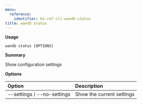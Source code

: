 ```yaml
---
menu:
  reference:
    identifier: ko-ref-cli-wandb-status
title: wandb status
---
```


**Usage**

`wandb status [OPTIONS]`

**Summary**

Show configuration settings


**Options**

| **Option** | **Description** |
| :--- | :--- |
| --settings / --no-settings | Show the current settings |